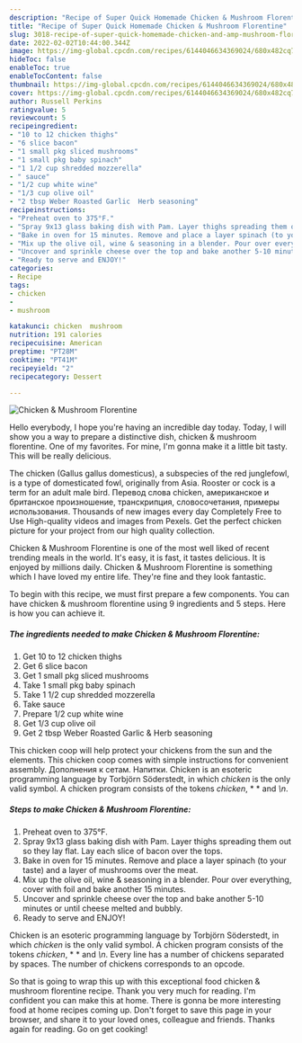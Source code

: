 ```yaml
---
description: "Recipe of Super Quick Homemade Chicken & Mushroom Florentine"
title: "Recipe of Super Quick Homemade Chicken & Mushroom Florentine"
slug: 3018-recipe-of-super-quick-homemade-chicken-and-amp-mushroom-florentine
date: 2022-02-02T10:44:00.344Z
image: https://img-global.cpcdn.com/recipes/6144046634369024/680x482cq70/chicken-mushroom-florentine-recipe-main-photo.jpg
hideToc: false
enableToc: true
enableTocContent: false
thumbnail: https://img-global.cpcdn.com/recipes/6144046634369024/680x482cq70/chicken-mushroom-florentine-recipe-main-photo.jpg
cover: https://img-global.cpcdn.com/recipes/6144046634369024/680x482cq70/chicken-mushroom-florentine-recipe-main-photo.jpg
author: Russell Perkins
ratingvalue: 5
reviewcount: 5
recipeingredient:
- "10 to 12 chicken thighs"
- "6 slice bacon"
- "1 small pkg sliced mushrooms"
- "1 small pkg baby spinach"
- "1 1/2 cup shredded mozzerella"
- " sauce"
- "1/2 cup white wine"
- "1/3 cup olive oil"
- "2 tbsp Weber Roasted Garlic  Herb seasoning"
recipeinstructions:
- "Preheat oven to 375°F."
- "Spray 9x13 glass baking dish with Pam. Layer thighs spreading them out so they lay flat.  Lay each slice of bacon over the tops."
- "Bake in oven for 15 minutes. Remove and place a layer spinach (to your taste) and a layer of mushrooms over the meat."
- "Mix up the olive oil, wine & seasoning in a blender. Pour over everything, cover with foil and bake another 15 minutes."
- "Uncover and sprinkle cheese over the top and bake another 5-10 minutes or until cheese melted and bubbly."
- "Ready to serve and ENJOY!"
categories:
- Recipe
tags:
- chicken
- 
- mushroom

katakunci: chicken  mushroom 
nutrition: 191 calories
recipecuisine: American
preptime: "PT28M"
cooktime: "PT41M"
recipeyield: "2"
recipecategory: Dessert

---
```



![Chicken & Mushroom Florentine](https://img-global.cpcdn.com/recipes/6144046634369024/680x482cq70/chicken-mushroom-florentine-recipe-main-photo.jpg)

Hello everybody, I hope you're having an incredible day today. Today, I will show you a way to prepare a distinctive dish, chicken & mushroom florentine. One of my favorites. For mine, I'm gonna make it a little bit tasty. This will be really delicious.

The chicken (Gallus gallus domesticus), a subspecies of the red junglefowl, is a type of domesticated fowl, originally from Asia. Rooster or cock is a term for an adult male bird. Перевод слова chicken, американское и британское произношение, транскрипция, словосочетания, примеры использования. Thousands of new images every day Completely Free to Use High-quality videos and images from Pexels. Get the perfect chicken picture for your project from our high quality collection.

Chicken & Mushroom Florentine is one of the most well liked of recent trending meals in the world. It's easy, it is fast, it tastes delicious. It is enjoyed by millions daily. Chicken & Mushroom Florentine is something which I have loved my entire life. They're fine and they look fantastic.


To begin with this recipe, we must first prepare a few components. You can have chicken & mushroom florentine using 9 ingredients and 5 steps. Here is how you can achieve it.

<!--inarticleads1-->

##### The ingredients needed to make Chicken & Mushroom Florentine:

1. Get 10 to 12 chicken thighs
1. Get 6 slice bacon
1. Get 1 small pkg sliced mushrooms
1. Take 1 small pkg baby spinach
1. Take 1 1/2 cup shredded mozzerella
1. Take  sauce
1. Prepare 1/2 cup white wine
1. Get 1/3 cup olive oil
1. Get 2 tbsp Weber Roasted Garlic & Herb seasoning


This chicken coop will help protect your chickens from the sun and the elements. This chicken coop comes with simple instructions for convenient assembly. Дополнения к сетам. Напитки. Chicken is an esoteric programming language by Torbjörn Söderstedt, in which *chicken* is the only valid symbol. A chicken program consists of the tokens *chicken*, * * and *\n*. 

<!--inarticleads2-->

##### Steps to make Chicken & Mushroom Florentine:

1. Preheat oven to 375°F.
1. Spray 9x13 glass baking dish with Pam. Layer thighs spreading them out so they lay flat.  Lay each slice of bacon over the tops.
1. Bake in oven for 15 minutes. Remove and place a layer spinach (to your taste) and a layer of mushrooms over the meat.
1. Mix up the olive oil, wine & seasoning in a blender. Pour over everything, cover with foil and bake another 15 minutes.
1. Uncover and sprinkle cheese over the top and bake another 5-10 minutes or until cheese melted and bubbly.
1. Ready to serve and ENJOY!

Chicken is an esoteric programming language by Torbjörn Söderstedt, in which *chicken* is the only valid symbol. A chicken program consists of the tokens *chicken*, * * and *\n*. Every line has a number of chickens separated by spaces. The number of chickens corresponds to an opcode. 

So that is going to wrap this up with this exceptional food chicken & mushroom florentine recipe. Thank you very much for reading. I'm confident you can make this at home. There is gonna be more interesting food at home recipes coming up. Don't forget to save this page in your browser, and share it to your loved ones, colleague and friends. Thanks again for reading. Go on get cooking!
